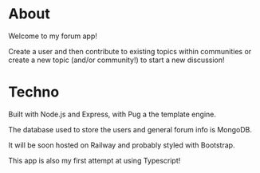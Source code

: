 # About

Welcome to my forum app! 

Create a user and then contribute to existing topics within communities
or create a new topic (and/or community!) to start a new discussion!

# Techno

Built with Node.js and Express, with Pug a the template engine.

The database used to store the users and general forum info is MongoDB.

It will be soon hosted on Railway and probably styled with Bootstrap.

This app is also my first attempt at using Typescript!
